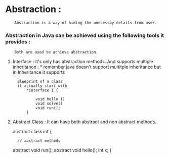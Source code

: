 # Abstraction : 
        Abstraction is a way of hiding the unecessay details from user. 
  
   ### Abstraction in Java can be achieved using the following tools it provides :
        Both are used to achieve abstraction.
 
   1. Interface  :  It's only has abstraction methods. And supports multiple inheritance : 
    * remember java doesn't support multitple inheritance but in Inheritance it supports 

            Blueprint of a class 
            it actually start with 
                *interface I {

                    void hello ()  
                    void solve()
                    void run();
                }

   2. Abstract Class : It can have both abstract and non abstract methods.


        abstract class inf {

            // abstract methods
        abstract void run();
        abstract void hello();
        int x;
        }